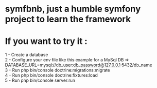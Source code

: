 # symfbnb, just a humble symfony project to learn the framework

# If you want to try it :

 1 - Create a database      
 2 - Configure your env file like this example for a MySql DB => DATABASE_URL=mysql://db_user:db_password@127.0.0.1:5432/db_name      
 3 - Run php bin/console doctrine:migrations:migrate    
 4 - Run php bin/console doctrine:fixtures:load      
 5 - Run php bin/console server:run   
